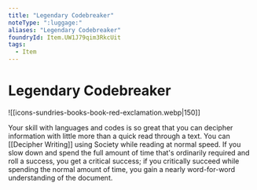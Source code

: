 ```yaml
---
title: "Legendary Codebreaker"
noteType: ":luggage:"
aliases: "Legendary Codebreaker"
foundryId: Item.UW1J79qim3RkcUit
tags:
  - Item
---
```


# Legendary Codebreaker
![[icons-sundries-books-book-red-exclamation.webp|150]]

Your skill with languages and codes is so great that you can decipher information with little more than a quick read through a text. You can [[Decipher Writing]] using Society while reading at normal speed. If you slow down and spend the full amount of time that's ordinarily required and roll a success, you get a critical success; if you critically succeed while spending the normal amount of time, you gain a nearly word-for-word understanding of the document.
